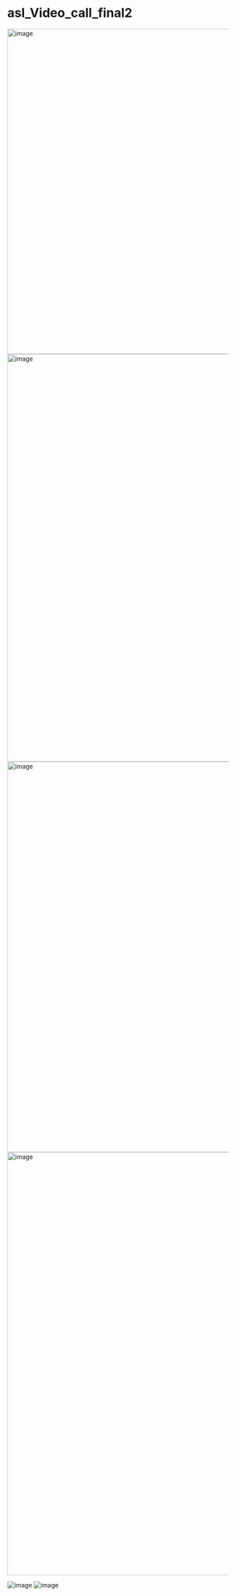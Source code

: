 # asl_Video_call_final2
<img width="992" height="739" alt="image" src="https://github.com/user-attachments/assets/134765c2-95ac-4260-96c9-057029ce8f92" />
<img width="1711" height="926" alt="image" src="https://github.com/user-attachments/assets/a3a288a7-41e3-4ae0-babc-af87619152d2" />
<img width="1786" height="887" alt="image" src="https://github.com/user-attachments/assets/90e4c207-7964-4d03-9a4d-f4b25103754b" />
<img width="1919" height="961" alt="image" src="https://github.com/user-attachments/assets/ff49d2d0-54b6-4afa-aa7f-aa77e0951c4b" />

![image](https://github.com/user-attachments/assets/c852d7db-d721-4544-b014-8ea3035d1514)
![image](https://github.com/user-attachments/assets/227b4355-7b92-4ee8-87b2-73201ce19977)

